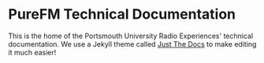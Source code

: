 # PureFM Technical Documentation

This is the home of the Portsmouth University Radio Experiences' technical documentation. We use a Jekyll theme called [Just The Docs](https://just-the-docs.com) to make editing it much easier!